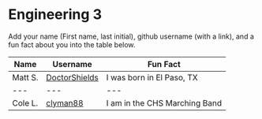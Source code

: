 # Engineering 3

Add your name (First name, last initial), github username (with a link), and a fun fact about you into the table below.

Name | Username | Fun Fact
--- | --- | ---
Matt S. | [DoctorShields](https://github.com/DoctorShields) | I was born in El Paso, TX
--- | --- | ---
Cole L. | [clyman88](https://github.com/clyman88) | I am in the CHS Marching Band
 
